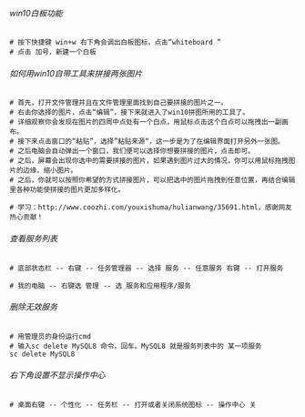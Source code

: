 ###### win10白板功能
```
# 按下快捷键 win+w 右下角会调出白板图标，点击“whiteboard ”
# 点击 加号，新建一个白板
```

###### 如何用win10自带工具来拼接两张图片
```
# 首先，打开文件管理并且在文件管理里面找到自己要拼接的图片之一。
# 右击你选择的图片，点击“编辑”，接下来就进入了win10拼图所用的工具了。
# 详细观察你会发现在图片的四周中点处有一个白点，用鼠标点击这个白点可以拖拽出一副画布。
# 接下来点击窗口的“粘贴”，选择”粘贴来源“，这一步是为了在编辑界面打开另外一张图。
# 之后电脑会自动弹出一个窗口，我们便可以选择你想要拼接的图片，点击即可。
# 之后，屏幕会出现你选中的需要拼接的图片，如果遇到图片过大的情况，你可以用鼠标拖拽图片的边缘，缩小图片。
# 之后，你就可以按照你希望的方式拼接图片，可以把选中的图片拖拽到任意位置，再结合编辑里各种功能使拼接的图片更加多样化。

# 学习：http://www.coozhi.com/youxishuma/hulianwang/35691.html，感谢网友热心贡献！
```
###### 查看服务列表
```
# 底部状态栏 -- 右键 -- 任务管理器 -- 选择 服务 -- 任意服务 右键 -- 打开服务

# 我的电脑 -- 右键选 管理 -- 选 服务和应用程序/服务
```
###### 删除无效服务
```
# 用管理员的身份运行cmd
# 输入sc delete MySQL8 命令，回车。MySQL8 就是服务列表中的 某一项服务
sc delete MySQL8
```
###### 右下角设置不显示操作中心
```
# 桌面右键 -- 个性化 -- 任务栏 -- 打开或者关闭系统图标 -- 操作中心 关
```